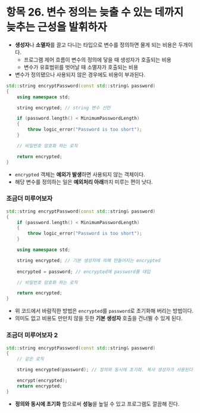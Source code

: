 # 항목 26. 변수 정의는 늦출 수 있는 데까지 늦추는 근성을 발휘하자
- **생성자**나 **소멸자**를 끌고 다니는 타입으로 변수를 정의하면 물게 되는 비용은 두개이다.
    - 프로그램 제어 흐름이 변수의 정의에 닿을 때 생성자가 호출되는 비용
    - 변수가 유효범위를 벗어날 때 소멸자가 호출되는 비용
- 변수가 정의됐으나 사용되지 않은 경우에도 비용이 부과된다.
```cpp
std::string encryptPassword(const std::string& password)
{
    using namespace std;

    string encrypted; // string 변수 선언

    if (password.length() < MinimumPasswordLength)
    {
        throw logic_error("Password is too short");
    }

    // 비밀번호 암호화 하는 로직

    return encrypted;
}
```
- `encrypted` 객체는 **예외가 발생**하면 사용되지 않는 객체이다.
- 해당 변수를 정의하는 일은 **예외처리 아래**까지 미루는 편이 낫다.

### 조금더 미루어보자
```cpp
std::string encryptPassword(const std::string& password)
{
    if (password.length() < MinimumPasswordLength)
    {
        throw logic_error("Password is too short");
    }

    using namespace std;

    string encrypted; // 기본 생성자에 의해 만들어지는 encrypted
    
    encrypted = password; // encrypted에 password를 대입

    // 비밀번호 암호화 하는 로직

    return encrypted;
}
```
- 위 코드에서 바람직한 방법은 `encrypted`를 `password`로 초기화해 버리는 방법이다.
- 의미도 없고 비용도 만만치 않을 듯한 **기본 생성자** 호출을 건너뛸 수 있게 된다.

### 조금더 미루어보자 2
```cpp
std::string encryptPassword(const std::string& password)
{
    // 같은 로직

    string encrypted(password); // 정의와 동시에 초기화. 복사 생성자가 사용된다.

    encrypt(encrypted);
    return encrypted;
}
```
- **정의와 동시에 초기화** 함으로써 **성능**을 높일 수 있고 프로그램도 깔끔해 진다.
